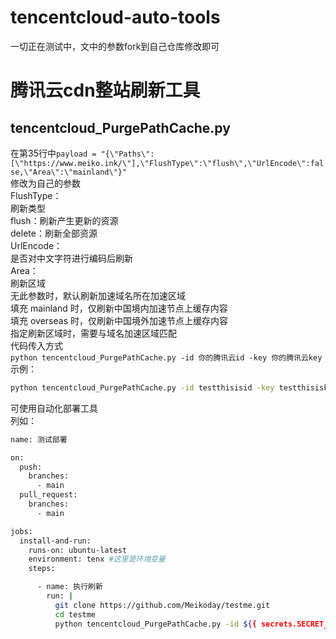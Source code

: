 # tencentcloud-auto-tools
一切正在测试中，文中的参数fork到自己仓库修改即可
# 腾讯云cdn整站刷新工具
## tencentcloud_PurgePathCache.py
在第35行中``payload = "{\"Paths\":[\"https://www.meiko.ink/\"],\"FlushType\":\"flush\",\"UrlEncode\":false,\"Area\":\"mainland\"}"``<br/>
    修改为自己的参数  
    FlushType：  
      刷新类型  
      flush：刷新产生更新的资源  
      delete：刷新全部资源  
    UrlEncode：  
      是否对中文字符进行编码后刷新  
    Area：   
      刷新区域  
      无此参数时，默认刷新加速域名所在加速区域  
      填充 mainland 时，仅刷新中国境内加速节点上缓存内容  
      填充 overseas 时，仅刷新中国境外加速节点上缓存内容  
      指定刷新区域时，需要与域名加速区域匹配  
代码传入方式  
`python tencentcloud_PurgePathCache.py -id 你的腾讯云id -key 你的腾讯云key`  
示例：  
```bash
python tencentcloud_PurgePathCache.py -id testthisisid -key testthisiskey
```
可使用自动化部署工具  
列如：  
```bash
name: 测试部署

on:
  push:
    branches:
      - main
  pull_request:
    branches:
      - main

jobs:
  install-and-run:
    runs-on: ubuntu-latest
    environment: tenx #这里是环境变量
    steps:

      - name: 执行刷新
        run: |
          git clone https://github.com/Meikoday/testme.git
          cd testme
          python tencentcloud_PurgePathCache.py -id ${{ secrets.SECRET_ID }} -key ${{ secrets.SECRET_KEY }}
```
